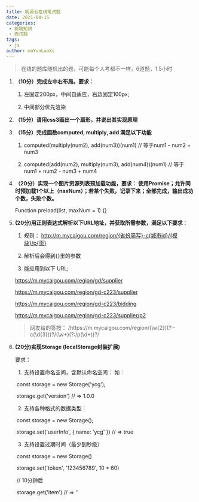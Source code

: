 ```yaml
---
title: 明源云在线笔试题
date: 2021-04-15
categories:
 - 前端知识
 - 面试题
tags:
 - js
author: maYunLaoXi
---
```


> 在线的题库随机出的题，可能每个人考都不一样，6道题，1.5小时

1. **（10分）完成左中右布局。要求：**

   1) 左固定200px，中间自适应，右边固定100px;

   2) 中间部分优先渲染

2. **（15分）请用css3画出一个扇形，并说出其实现原理**

3. **（15分）完成函数computed, multiply, add 满足以下功能**

   1) computed(multiply(num2), add(num3))(num1) // 等于num1 - num2 + num3

   2) computed(add(num2), multiply(num3), add(num4))(num1) // 等于num1 + num2 - num3 + num4

4. **（20分）实现一个图片资源列表预加载功能，要求： 使用Promise；允许同时预加载1个以上（naxNum）；若某个失败，记录下来；全部完成，输出成功个数，失败个数。**

   Function preload(list, maxNum = 1) {}

5. **(20分)用正则表达式解析以下URL地址，并获取所需参数，满足以下要求**：

   1) 规则： http://m.mycaigou.com/region/{省份简写}-c{城市id}/{模块}/p{页}

   2) 解析后会得到{}里的参数

   3) 能应用到以下 URL;

   https://m.mycaigou.com/region/gd/supplier

   https://m.mycaigou.com/region/gd-c223/supplier

   https://m.mycaigou.com/region/gd-c223/bidding

   https://m.mycaigou.com/region/gd-c223/supplier/p2

   > 网友给的答按： /https:\/\/m\.mycaigou\.com\/region\/(\w{2})(?:-c(\d{3}))?\/(\w+)(?:\/p(\d+))?/

6. **(20分)实现Storage (localStorage封装扩展)**

   要求：

   1) 支持设置命名空间，含默认命名空间： 如：

   ​	const storage = new Storage('ycg');

   ​	storage.get('version') // => 1.0.0

   2) 支持各种格式的数据类型：

   ​	const storage = new Storage();

   ​	storage.set('userInfo', { name: 'ycg' }) // => true

   3) 支持设置过期时间（最少到秒级）

   ​	const storage = new Storage()

   ​	storage.set('token', '123456789', 10 * 60)

   ​	// 10分钟后

   ​	storage.get('item') // => ''